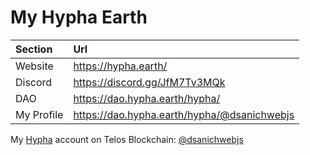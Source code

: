 # My Hypha Earth

| Section | Url |
|:----- |:-----|
| Website | https://hypha.earth/ |
| Discord | https://discord.gg/JfM7Tv3MQk |
| DAO | https://dao.hypha.earth/hypha/ |
| My Profile | https://dao.hypha.earth/hypha/@dsanichwebjs |

My [Hypha](https://dao.hypha.earth/hypha/@dsanichwebjs) account on Telos Blockchain: [@dsanichwebjs](https://explorer.telos.net/account/dsanichwebjs)

